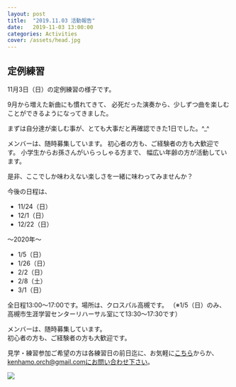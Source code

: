```yaml
---
layout: post
title:  "2019.11.03 活動報告"
date:   2019-11-03 13:00:00
categories: Activities
cover: /assets/head.jpg
---
```

## 定例練習
  
11月3日（日）の定例練習の様子です。

9月から増えた新曲にも慣れてきて、
必死だった演奏から、少しずつ曲を楽しむことができるようになってきました。

まずは自分達が楽しむ事が、とても大事だと再確認できた1日でした。^_^

メンバーは、随時募集しています。
初心者の方も、ご経験者の方も大歓迎です。
小学生からお孫さんがいらっしゃる方まで、
幅広い年齢の方が活動しています。

是非、ここでしか味わえない楽しさを一緒に味わってみませんか？

今後の日程は、  
- 11/24（日）  
- 12/1（日）  
- 12/22（日）  
  
〜2020年〜  
- 1/5（日）  
- 1/26（日）  
- 2/2（日）  
- 2/8（土）
- 3/1（日）  
  


全日程13:00〜17:00です。場所は、クロスパル高槻です。 
（※1/5（日）のみ、高槻市生涯学習センターリハーサル室にて13:30〜17:30です）  

メンバーは、随時募集しています。  
初心者の方も、ご経験者の方も大歓迎です。  
  
見学・練習参加ご希望の方は各練習日の前日迄に、お気軽に[こちら](https://docs.google.com/forms/d/e/1FAIpQLSeOdIlDB3uChvhrr9F543WjyJz2orR1FHCYdYVnwKcQU6wVcg/viewform)からか、kenhamo.orch@gmail.comにお問い合わせ下さい。
  
  
<img border="0" src="/assets/201911103.jpg">  

